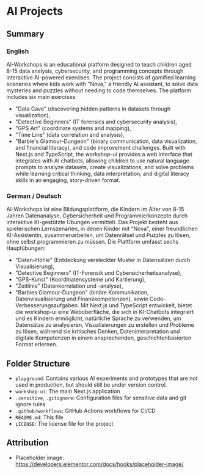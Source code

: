 # AI Projects

## Summary

### English

AI-Workshops is an educational platform designed to teach children aged 8-15 data analysis, cybersecurity, and programming concepts through interactive AI-powered exercises. The project consists of gamified learning scenarios where kids work with "Nova," a friendly AI assistant, to solve data mysteries and puzzles without needing to code themselves. The platform includes six main exercises:
* "Data Cave" (discovering hidden patterns in datasets through visualization),
* "Detective Beginners" (IT forensics and cybersecurity analysis),
* "GPS Art" (coordinate systems and mapping),
* "Time Line" (data correlation and analysis),
* "Barbie's Glamour-Dungeon" (binary communication, data visualization, and financial literacy),
and code improvement challenges. Built with Next.js and TypeScript, the workshop-ui provides a web interface that integrates with AI chatbots, allowing children to use natural language prompts to analyze datasets, create visualizations, and solve problems while learning critical thinking, data interpretation, and digital literacy skills in an engaging, story-driven format.

### German / Deutsch

AI-Workshops ist eine Bildungsplattform, die Kindern im Alter von 8-15 Jahren Datenanalyse, Cybersicherheit und Programmierkonzepte durch interaktive KI-gestützte Übungen vermittelt. Das Projekt besteht aus spielerischen Lernszenarien, in denen Kinder mit "Nova", einer freundlichen KI-Assistentin, zusammenarbeiten, um Datenrätsel und Puzzles zu lösen, ohne selbst programmieren zu müssen. Die Plattform umfasst sechs Hauptübungen:
* "Daten-Höhle" (Entdeckung versteckter Muster in Datensätzen durch Visualisierung),
* "Detective Beginners" (IT-Forensik und Cybersicherheitsanalyse),
* "GPS-Kunst" (Koordinatensysteme und Kartierung),
* "Zeitlinie" (Datenkorrelation und -analyse),
* "Barbies Glamour-Dungeon" (binäre Kommunikation, Datenvisualisierung und Finanzkompetenzen),
sowie Code-Verbesserungsaufgaben. Mit Next.js und TypeScript entwickelt, bietet die workshop-ui eine Weboberfläche, die sich in KI-Chatbots integriert und es Kindern ermöglicht, natürliche Sprache zu verwenden, um Datensätze zu analysieren, Visualisierungen zu erstellen und Probleme zu lösen, während sie kritisches Denken, Dateninterpretation und digitale Kompetenzen in einem ansprechenden, geschichtenbasierten Format erlernen.

## Folder Structure

* `playground`: Contains various AI experiments and prototypes that are not used in production, but should still be under version control.
* `workshop-ui`: The main Next.js application
* `.censitive`, `.gitignore`: Configuration files for sensitive data and git ignore rules
* `.github/workflows`: GitHub Actions workflows for CI/CD
* `README.md`: This file
* `LICENSE`: The license file for the project

## Attribution

* Placeholder image: <https://developers.elementor.com/docs/hooks/placeholder-image/>
